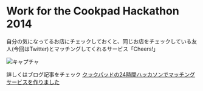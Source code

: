 # Work for the Cookpad Hackathon 2014

自分の気になってるお店にチェックしておくと、同じお店をチェックしている友人(今回はTwitter)とマッチングしてくれるサービス「Cheers!」

![キャプチャ](http://cdn-ak.f.st-hatena.com/images/fotolife/y/ya_s_u/20141020/20141020122537.png)



詳しくはブログ記事をチェック
[クックパッドの24時間ハッカソンでマッチングサービスを作りました](http://yasu.hatenadiary.jp/entry/20141020/1413790768)
